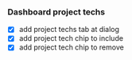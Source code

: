 ### Dashboard project techs

- [x] add project techs tab at dialog
- [x] add project tech chip to include
- [x] add project tech chip to remove
